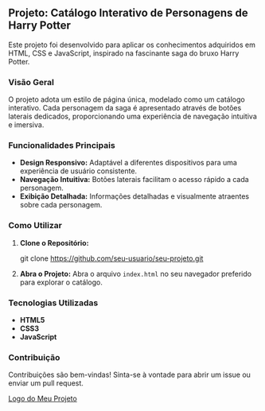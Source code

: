 ## Projeto: Catálogo Interativo de Personagens de Harry Potter

Este projeto foi desenvolvido para aplicar os conhecimentos adquiridos em HTML, CSS e JavaScript, inspirado na fascinante saga do bruxo Harry Potter.

### Visão Geral

O projeto adota um estilo de página única, modelado como um catálogo interativo. Cada personagem da saga é apresentado através de botões laterais dedicados, proporcionando uma experiência de navegação intuitiva e imersiva.

### Funcionalidades Principais

- **Design Responsivo:** Adaptável a diferentes dispositivos para uma experiência de usuário consistente.
- **Navegação Intuitiva:** Botões laterais facilitam o acesso rápido a cada personagem.
- **Exibição Detalhada:** Informações detalhadas e visualmente atraentes sobre cada personagem.

### Como Utilizar

1. **Clone o Repositório:**
  
   git clone https://github.com/seu-usuario/seu-projeto.git
   

2. **Abra o Projeto:**
   Abra o arquivo `index.html` no seu navegador preferido para explorar o catálogo.

### Tecnologias Utilizadas

- **HTML5**
- **CSS3**
- **JavaScript**

### Contribuição

Contribuições são bem-vindas! Sinta-se à vontade para abrir um issue ou enviar um pull request.

[Logo do Meu Projeto](src/imagens/print-pagina.png)


